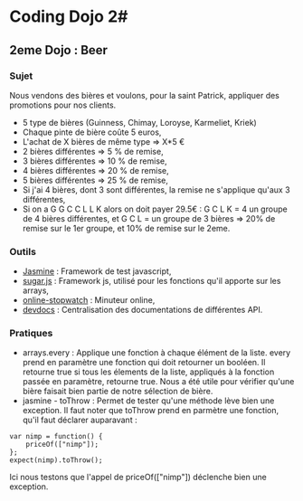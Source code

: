 # Coding Dojo 2#
## 2eme Dojo : Beer ##
### Sujet ###
Nous vendons des bières et voulons, pour la saint Patrick, appliquer des promotions pour nos clients.

* 5 type de bières (Guinness, Chimay, Loroyse, Karmeliet, Kriek)
* Chaque pinte de bière coûte 5 euros,
* L'achat de X bières de même type => X*5 €
* 2 bières différentes => 5 % de remise,
* 3 bières différentes => 10 % de remise,
* 4 bières différentes => 20 % de remise,
* 5 bières différentes => 25 % de remise,
* Si j'ai 4 bières, dont 3 sont différentes, la remise ne s'applique qu'aux 3  différentes,
* Si on a G G C C L L K alors on doit payer 29.5€ : G C L K = 4 un groupe de 4 bières différentes, et G C L = un groupe de 3 bières => 20% de remise sur le 1er groupe, et 10% de remise sur le 2eme.

### Outils ###
* [Jasmine](http://jasmine.github.io/2.0/introduction.html) : Framework de test javascript,
* [sugar.js](http://sugarjs.com/) : Framework js, utilisé pour les fonctions qu'il apporte sur les arrays,
* [online-stopwatch](http://www.online-stopwatch.com/french/full-screen-stopwatch.php) : Minuteur online,
* [devdocs](http://devdocs.io/) : Centralisation des documentations de différentes API.

### Pratiques ###
* arrays.every : Applique une fonction à chaque élément de la liste. every prend en paramètre une fonction qui doit retourner un booléen. Il retourne true si tous les élements de la liste, appliqués à la fonction passée en paramètre, retourne true. Nous a été utile pour vérifier qu'une bière faisait bien partie de notre sélection de bière.
* jasmine - toThrow : Permet de tester qu'une méthode lève bien une exception. Il faut noter que toThrow prend en parmètre une fonction, qu'il faut déclarer auparavant :
```
var nimp = function() {
    priceOf(["nimp"]);
};
expect(nimp).toThrow();
```
Ici nous testons que l'appel de priceOf(["nimp"]) déclenche bien une exception.